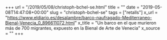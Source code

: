 +++
url = "/2019/05/08/christoph-bchel-se.html"
title = ""
date = "2019-05-08T14:47:08+00:00"
slug = "christoph-bchel-se"
tags = ["retalls"]
x_url = "https://www.eldiario.es/desalambre/barco-naufragado-Mediterraneo-Bienal-Venecia_0_896611072.html"
x_title = "Un barco en el que murieron más de 700 migrantes, expuesto en la Bienal de Arte de Venecia"
x_source = ""
+++


